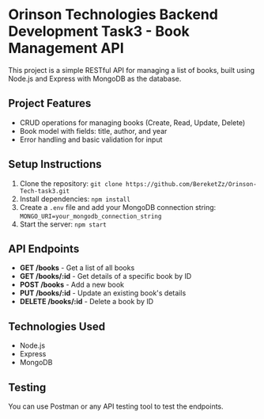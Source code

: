 <h1>Orinson Technologies Backend Development Task3 - Book Management API</h1>
    <p>This project is a simple RESTful API for managing a list of books, built using Node.js and Express with MongoDB as the database.</p>

  <h2>Project Features</h2>
    <ul>
        <li>CRUD operations for managing books (Create, Read, Update, Delete)</li>
        <li>Book model with fields: title, author, and year</li>
        <li>Error handling and basic validation for input</li>
    </ul>

  <h2>Setup Instructions</h2>
    <ol>
        <li>Clone the repository: <code>git clone https://github.com/BereketZz/Orinson-Tech-task3.git</code></li>
        <li>Install dependencies: <code>npm install</code></li>
        <li>Create a <code>.env</code> file and add your MongoDB connection string: <code>MONGO_URI=your_mongodb_connection_string</code></li>
        <li>Start the server: <code>npm start</code></li>
    </ol>

  <h2>API Endpoints</h2>
    <ul>
        <li><strong>GET /books</strong> - Get a list of all books</li>
        <li><strong>GET /books/:id</strong> - Get details of a specific book by ID</li>
        <li><strong>POST /books</strong> - Add a new book</li>
        <li><strong>PUT /books/:id</strong> - Update an existing book's details</li>
        <li><strong>DELETE /books/:id</strong> - Delete a book by ID</li>
    </ul>

  <h2>Technologies Used</h2>
    <ul>
        <li>Node.js</li>
        <li>Express</li>
        <li>MongoDB</li>
    </ul>

  <h2>Testing</h2>
    <p>You can use Postman or any API testing tool to test the endpoints.</p>

